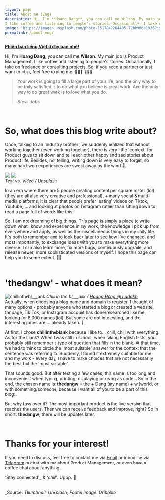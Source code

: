 ```yaml
---
layout: page
title: About me (Eng)
description: Hi, I'm **Hoang Dang**, you can call me Wilson. My main job is Product Management.
I like coffee and listening to people's stories. Occasionally, I take on freelance or consulting projects. So, if you need a partner or just want to chat, feel free to ping me. 👨🏻‍💻
image: 'https://images.unsplash.com/photo-1517842264405-72bb906a1936?ixid=MnwxMjA3fDB8MHxwaG90by1wYWdlfHx8fGVufDB8fHx8&ixlib=rb-1.2.1&auto=format&fit=crop&w=1650&q=80'
permalink: /about-eng/
---
```


**[Phiên bản tiếng Việt ở đây bạn nhé!](/about)**

Hi, I'm **Hoang Dang**, you can call me **Wilson**. My main job is Product Management.
I like coffee and listening to people's stories. Occasionally, I take on freelance or consulting projects. So, if you need a partner or just want to chat, feel free to ping me. 👨🏻‍💻 👨🏻‍💻  

> Your work is going to fill a large part of your life, and the only way to be truly satisfied is to do what you believe is great work. And the only way to do great work is to love what you do.
>
> <cite>Steve Jobs</cite>
<br>
  
# __So, what does this blog write about?__

Once, talking to an 'industry brother', we suddenly realized that without working together (even working together), there is very little 'context' for Product guys to sit down and tell each other happy and sad stories about Product life. Besides, not telling, writing down is very easy to forget, so many hard-won experiences are swept away by the wind 🍃.

<div class="gallery-box">
    <div class="gallery">
      <img src="https://pbs.twimg.com/media/FsaNA3MakAAH8Fi?format=jpg&name=medium" loading="lazy" class="lightense-target">
      <img src="https://pbs.twimg.com/media/FsaNA3QaAAEOgL8?format=jpg&name=medium" loading="lazy" class="lightense-target">
    </div>
    <em>Text vs. Video / <a href="https://unsplash.com/" target="_blank">Unsplash</a></em>
  </div>

In an era where there are 5 people creating content per square meter (lol) (they are all also very creative and professional), + many social & multi-media platforms, it is clear that people prefer 'eating' videos on Tiktok, Youtube, ... and looking at photos on Instagram rather than sitting down to read a page full of words like this.

So, I am not dreaming of big things. This page is simply a place to write down what I know and experience in my work, the knowledge I pick up from everywhere and apply, as well as the miscellaneous things in my daily life. It's both to remember and to look back later to see how I've changed, and most importantly, to exchange ideas with you to make everything more diverse. I can also learn more, fix more bugs, continuously upgrade, and release newer, more sophisticated versions of myself. I hope this page can help you to some extent. 🙌🏻
<br>
<br>
  
# __'thedangw' - what does it mean?__

![chillinthebl___ank](https://pbs.twimg.com/media/FsaE66SaIAEug5D?format=jpg&name=medium#wide)
<em>Chill in the bl___ank / <a href="https://instagram.com/bl___ank.sg/" target="_blank">Hoàng Đăng @ Ladakh</a></em>
<br>
Actually, when choosing a blog name and domain to register, I thought of many options - probably anyone who started a blog or created a website, fanpage, Tik Tok, or Instagram account has done/researched like me, looking for 8,000 names (lol). But some are not interesting, and the interesting ones are ... already taken. 🥲

At first, I chose **chillintheblank** because I like to... chill, chill with everything. As for the blank? When I was still in school, when taking English tests, you probably still remember a type of question that fills in the blank. At that time, we had to think to circle the 'most suitable' answer for the context that the sentence was referring to. Suddenly, I found it extremely suitable for me and my work - every day, I have to make choices that are not necessarily the best but the 'most suitable'.

That sounds good. But after testing a few cases, this name is too long and inconvenient when typing, printing, displaying or using as code... So in the end, the chosen name is: **thedangw** = the + Dang (my name) + w (world, or with something/someone, because I want all of you to be a part of this blog).

But why fuss over it? The most important product is the live version that reaches the users. Then we can receive feedback and improve, right? So in short: **thedangw**, there will be updates later.

<br>

# __Thanks for your interest!__
If you need to discuss, feel free to contact me via [Email](mailto:hoangdang.ux@gmail.com) or inbox me via [Telegram](https://t.me/wilsontdw) to chat with me about Product Management, or even have a coffee chat about anything.

'Stay connected'_ & _'chill'_. Uppp. 🦾  
<br>

_Source: *Thumbnail: Unsplash; Footer image: Dribbble*
